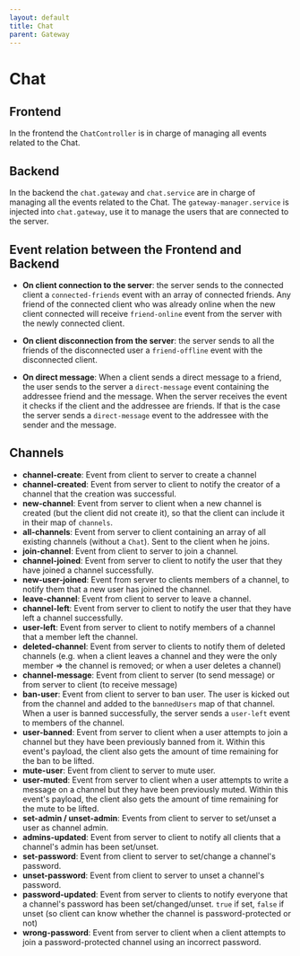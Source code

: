```yaml
---
layout: default
title: Chat 
parent: Gateway 
---
```


# Chat

## Frontend

In the frontend the `ChatController` is in charge of managing all events related to the Chat.


## Backend

In the backend the `chat.gateway` and `chat.service` are in charge of managing all the events related to the Chat.
The `gateway-manager.service` is injected into `chat.gateway`, use it to manage the users that are connected to the server.

## Event relation between the Frontend and Backend

- **On client connection to the server**: the server sends to the connected client a `connected-friends` event with an array of connected friends.
Any friend of the connected client who was already online when the new client connected will receive `friend-online` event from the server with the
newly connected client.

- **On client disconnection from the server**: the server sends to all the friends of the disconnected user a `friend-offline` event with the disconnected
client.

- **On direct message**: When a client sends a direct message to a friend, the user sends to the server a `direct-message` event containing the addressee
friend and the message. When the server receives the event it checks if the client and the addressee are friends. If that is the case the server sends a 
`direct-message` event to the addressee with the sender and the message.

## Channels

- **channel-create**: Event from client to server to create a channel
- **channel-created**: Event from server to client to notify the creator of a channel that the creation was successful.
- **new-channel**: Event from server to client when a new channel is created (but the client did not create it), so that the client can include it in their map of `channels`.
- **all-channels**: Event from server to client containing an array of all existing channels (without a `Chat`). Sent to the client when he joins.
- **join-channel**: Event from client to server to join a channel.
- **channel-joined**: Event from server to client to notify the user that they have joined a channel successfully.
- **new-user-joined**: Event from server to clients members of a channel, to notify them that a new user has joined the channel.
- **leave-channel**: Event from client to server to leave a channel.
- **channel-left**: Event from server to client to notify the user that they have left a channel successfully.
- **user-left**: Event from server to client to notify members of a channel that a member left the channel.
- **deleted-channel**: Event from server to clients to notify them of deleted channels (e.g. when a client leaves a channel and they were the only member => the channel is removed; or when a user deletes a channel)
- **channel-message**: Event from client to server (to send message) or from server to client (to receive message)
- **ban-user**: Event from client to server to ban user. The user is kicked out from the channel and added to the `bannedUsers` map of that channel. When a user is banned successfully, the server sends a `user-left` event to members of the channel.
- **user-banned**: Event from server to client when a user attempts to join a channel but they have been previously banned from it. Within this event's payload, the client also gets the amount of time remaining for the ban to be lifted.
- **mute-user**: Event from client to server to mute user.
- **user-muted**: Event from server to client when a user attempts to write a message on a channel but they have been previously muted. Within this event's payload, the client also gets the amount of time remaining for the mute to be lifted.
- **set-admin / unset-admin**: Events from client to server to set/unset a user as channel admin.
- **admins-updated**: Event from server to client to notify all clients that a channel's admin has been set/unset.
- **set-password**: Event from client to server to set/change a channel's password.
- **unset-password**: Event from client to server to unset a channel's password.
- **password-updated**: Event from server to clients to notify everyone that a channel's password has been set/changed/unset. `true` if set, `false` if unset (so client can know whether the channel is password-protected or not)
- **wrong-password**: Event from server to client when a client attempts to join a password-protected channel using an incorrect password.
